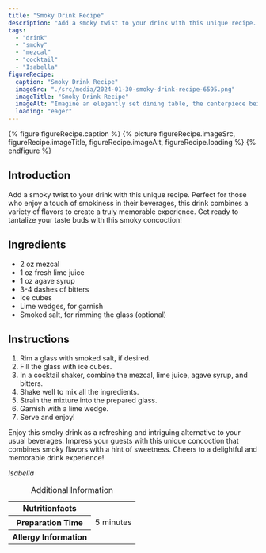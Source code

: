 ```yaml
---
title: "Smoky Drink Recipe"
description: "Add a smoky twist to your drink with this unique recipe. This smoky drink combines mezcal, lime juice, agave syrup, and bitters for a refreshing and intriguing flavor. Perfect for those who enjoy a touch of smokiness in their beverages."
tags:
  - "drink"
  - "smoky"
  - "mezcal"
  - "cocktail"
  - "Isabella"
figureRecipe: 
  caption: "Smoky Drink Recipe"
  imageSrc: "./src/media/2024-01-30-smoky-drink-recipe-6595.png"
  imageTitle: "Smoky Drink Recipe"
  imageAlt: "Imagine an elegantly set dining table, the centerpiece being a glass filled with a captivating cocktail. The drink showcases the smoky allure of mezcal, intertwining gracefully with tart lime juice and the soft sweetness of agave syrup. A sprinkle of bitters adds layers and intricacy to this tantalizing beverage. The glass's edge is encrusted with smoked salt, amplifying the smoky sensation. Glistening ice cubes keep the cocktail enticingly chilled. A wedge of fresh lime rests on the glass rim, ready to infuse its zest upon squeezing. Envision taking slow, appreciative sips of this smoky potion, each mouthful awakening your senses with its remarkable flavor profile. This cocktail symbolizes a remarkable mixology achievement that's bound to impress your guests, its intriguing aroma and stunning presentation transporting you to a moment of sheer delight."
  loading: "eager"
---
```


{% figure figureRecipe.caption %}
{% picture figureRecipe.imageSrc, figureRecipe.imageTitle, figureRecipe.imageAlt, figureRecipe.loading %}
{% endfigure %}

## Introduction

Add a smoky twist to your drink with this unique recipe. Perfect for those who enjoy a touch of smokiness in their beverages, this drink combines a variety of flavors to create a truly memorable experience. Get ready to tantalize your taste buds with this smoky concoction!

## Ingredients

- 2 oz mezcal
- 1 oz fresh lime juice
- 1 oz agave syrup
- 3-4 dashes of bitters
- Ice cubes
- Lime wedges, for garnish
- Smoked salt, for rimming the glass (optional)

## Instructions

1. Rim a glass with smoked salt, if desired.
2. Fill the glass with ice cubes.
3. In a cocktail shaker, combine the mezcal, lime juice, agave syrup, and bitters.
4. Shake well to mix all the ingredients.
5. Strain the mixture into the prepared glass.
6. Garnish with a lime wedge.
7. Serve and enjoy!

Enjoy this smoky drink as a refreshing and intriguing alternative to your usual beverages. Impress your guests with this unique concoction that combines smoky flavors with a hint of sweetness. Cheers to a delightful and memorable drink experience!

*Isabella*

<table><caption>Additional Information</caption><tr><th>Nutritionfacts</th><td></td></tr><tr><th>Preparation Time</th><td>5 minutes</td></tr><tr><th>Allergy Information</th><td></td></tr></table>

